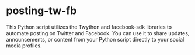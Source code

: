 # posting-tw-fb

This Python script utilizes the Twython and facebook-sdk libraries to automate posting on Twitter and Facebook. You can use it to share updates, announcements, or content from your Python script directly to your social media profiles.


